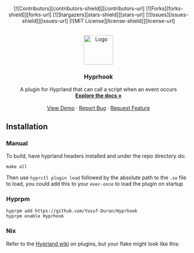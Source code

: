 <a id="readme-top"></a>

<!-- PROJECT SHIELDS -->
<p style="text-align: center;">
  [![Contributors][contributors-shield]][contributors-url]
  [![Forks][forks-shield]][forks-url]
  [![Stargazers][stars-shield]][stars-url]
  [![Issues][issues-shield]][issues-url]
  [![MIT License][license-shield]][license-url]
</p>

<!-- PROJECT LOGO -->
<br />
<div align="center">
  <a href="https://github.com/Hyprhook/Hyprhook">
    <img src="https://repository-images.githubusercontent.com/812448348/684c24bc-4669-431d-b7bf-2d2e266d4db8" alt="Logo" width="80" height="80">
  </a>

  <h3 align="center">Hyprhook</h3>

  <p align="center">
    A plugin for Hyprland that can call a script when an event occurs
    <br />
    <a href="https://github.com/Hyprhook/Hyprhook/blob/master/README.md"><strong>Explore the docs »</strong></a>
    <br />
    <br />
    <a href="https://github.com/Hyprhook/Hyprhook">View Demo</a>
    ·
    <a href="https://github.com/Hyprhook/Hyprhook/issues/new?labels=bug&template=bug-report---.md">Report Bug</a>
    ·
    <a href="https://github.com/Hyprhook/Hyprhook/issues/new?labels=enhancement&template=feature-request---.md">Request Feature</a>
  </p>
</div>

## Installation

### Manual

To build, have hyprland headers installed and under the repo directory do:

```
make all
```

Then use `hyprctl plugin load` followed by the absolute path to the `.so` file to load, you could add this to your `exec-once` to load the plugin on startup

### Hyprpm

```
hyprpm add https://github.com/Yusuf-Duran/Hyprhook
hyprpm enable Hyprhook
```

### Nix

Refer to the [Hyprland wiki](https://wiki.hyprland.org/Nix/Hyprland-on-Home-Manager/#plugins) on plugins, but your flake might look like this:

<!-- MARKDOWN LINKS & IMAGES -->

[contributors-shield]: https://img.shields.io/github/contributors/Hyprhook/Hyprhook.svg?style=for-the-badge
[contributors-url]: https://github.com/Hyprhook/Hyprhook/graphs/contributors
[forks-shield]: https://img.shields.io/github/forks/Hyprhook/Hyprhook.svg?style=for-the-badge
[forks-url]: https://github.com/Hyprhook/Hyprhook/network/members
[stars-shield]: https://img.shields.io/github/stars/Hyprhook/Hyprhook.svg?style=for-the-badge
[stars-url]: https://github.com/Hyprhook/Hyprhook/stargazers
[issues-shield]: https://img.shields.io/github/issues/Hyprhook/Hyprhook.svg?style=for-the-badge
[issues-url]: https://github.com/Hyprhook/Hyprhook/issues
[license-shield]: https://img.shields.io/github/license/Hyprhook/Hyprhook.svg?style=for-the-badge
[license-url]: https://github.com/Hyprhook/Hyprhook/blob/master/LICENSE.txt
